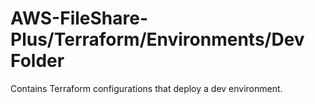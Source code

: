 # AWS-FileShare-Plus/Terraform/Environments/Dev Folder
Contains Terraform configurations that deploy a dev environment.

